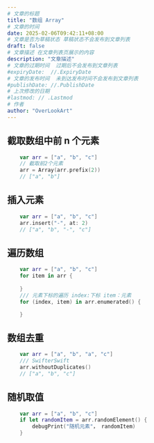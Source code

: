 ```yaml
---
# 文章的标题
title: "数组 Array"
# 文章的时间
date: 2025-02-06T09:42:11+08:00
# 文章是否为草稿状态 草稿状态不会发布到文章列表
draft: false
# 文章描述 在文章列表页展示的内容
description: "文章描述"
# 文章的过期时间  过期后不会发布到文章列表
#expiryDate:  //.ExpiryDate
# 文章的发布时间  未到达发布时间不会发布到文章列表
#publishDate: //.PublishDate
# 上次修改的日期
#lastmod: // .Lastmod
# 作者
author: "OverLookArt"
---
```


## 截取数组中前 n 个元素  

``` Swift
    var arr = ["a", "b", "c"]
    // 截取前2个元素
    arr = Array(arr.prefix(2))
    // ["a", "b"]
```

## 插入元素  

``` Swift
    var arr = ["a", "b", "c"]
    arr.insert("-", at: 2)
    // ["a", "b", "-", "c"]
```

## 遍历数组  

``` Swift
    var arr = ["a", "b", "c"]
    for item in arr {
    
    }
    /// 元素下标的遍历 index:下标 item：元素
    for (index, item) in arr.enumerated() {

    }
```

## 数组去重  

``` Swift
    var arr = ["a", "b", "a", "c"]
    /// SwifterSwift
    arr.withoutDuplicates()
    // ["a", "b", "c"]
```

## 随机取值

``` Swift
    var arr = ["a", "b", "c"]
    if let randomItem = arr.randomElement() {
        debugPrint("随机元素"， randomItem)
    }
```